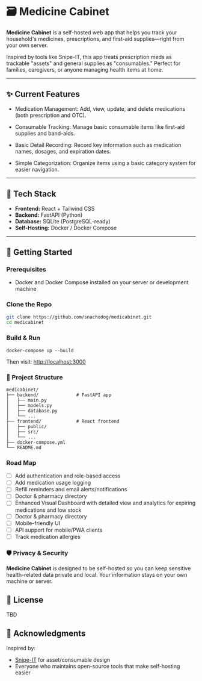 # 🗃️ Medicine Cabinet

**Medicine Cabinet** is a self-hosted web app that helps you track your household's medicines, prescriptions, and first-aid supplies—right from your own server.

Inspired by tools like Snipe-IT, this app treats prescription meds as trackable "assets" and general supplies as "consumables." Perfect for families, caregivers, or anyone managing health items at home.

---

## ✨ Current Features
- Medication Management:
Add, view, update, and delete medications (both prescription and OTC).

- Consumable Tracking:
Manage basic consumable items like first-aid supplies and band-aids.

- Basic Detail Recording:
Record key information such as medication names, dosages, and expiration dates.

- Simple Categorization:
Organize items using a basic category system for easier navigation.

---

## 🧪 Tech Stack

- **Frontend:** React + Tailwind CSS
- **Backend:** FastAPI (Python)
- **Database:** SQLite (PostgreSQL-ready)
- **Self-Hosting:** Docker / Docker Compose

---

## 🚀 Getting Started

### Prerequisites

- Docker and Docker Compose installed on your server or development machine

### Clone the Repo

```bash
git clone https://github.com/snachodog/medicabinet.git
cd medicabinet
```

### Build & Run
`docker-compose up --build`

Then visit: <http://localhost:3000>

### 📁 Project Structure

```
medicabinet/
├── backend/              # FastAPI app
│   ├── main.py
│   ├── models.py
│   ├── database.py
│   └── ...
├── frontend/             # React frontend
│   ├── public/
│   ├── src/
│   └── ...
├── docker-compose.yml
└── README.md
```
### Road Map
- [ ] Add authentication and role-based access
- [ ] Add medication usage logging
- [ ] Refill reminders and email alerts/notifications
- [ ] Doctor & pharmacy directory
- [ ] Enhanced Visual Dashboard with detailed view and analytics for expiring medications and low stock
- [ ] Doctor & pharmacy directory
- [ ] Mobile-friendly UI
- [ ] API support for mobile/PWA clients
- [ ] Track medication allergies

### 🛡️ Privacy & Security

**Medicine Cabinet** is designed to be self-hosted so you can keep sensitive health-related data private and local. Your information stays on your own machine or server.

## 📜 License

TBD

## 🙏 Acknowledgments

Inspired by:
- [Snipe-IT](https://snipeitapp.com/) for asset/consumable design
- Everyone who maintains open-source tools that make self-hosting easier
